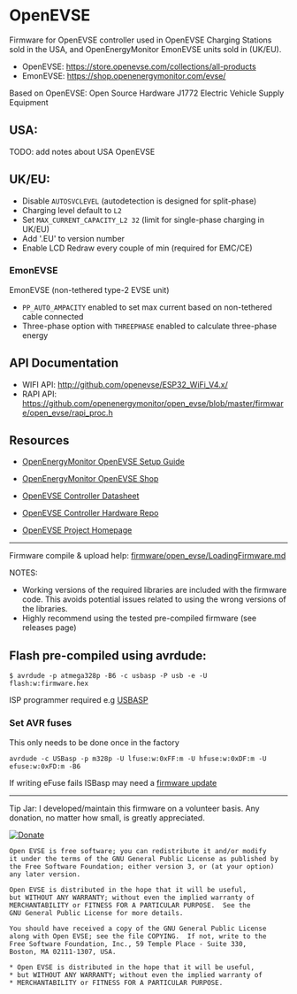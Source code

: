 # OpenEVSE

Firmware for OpenEVSE controller used in OpenEVSE Charging Stations sold in the USA, and OpenEnergyMonitor EmonEVSE units sold in (UK/EU).

- OpenEVSE: <https://store.openevse.com/collections/all-products>
- EmonEVSE: <https://shop.openenergymonitor.com/evse/>

Based on OpenEVSE: Open Source Hardware J1772 Electric Vehicle Supply Equipment

## USA:

TODO: add notes about USA OpenEVSE

## UK/EU:

- Disable `AUTOSVCLEVEL` (autodetection is designed for split-phase)
- Charging level default to `L2`
- Set `MAX_CURRENT_CAPACITY_L2 32` (limit for single-phase charging in UK/EU)
- Add '.EU' to version number
- Enable LCD Redraw every couple of min (required for EMC/CE)

### EmonEVSE

EmonEVSE (non-tethered type-2 EVSE unit)

- `PP_AUTO_AMPACITY` enabled to set max current based on non-tethered cable connected
- Three-phase option with `THREEPHASE` enabled to calculate three-phase energy

## API Documentation 

- WIFI API: http://github.com/openevse/ESP32_WiFi_V4.x/
- RAPI API: https://github.com/openenergymonitor/open_evse/blob/master/firmware/open_evse/rapi_proc.h

## Resources

- [OpenEnergyMonitor OpenEVSE Setup Guide](https://guide.openenergymonitor.org/integrations/openevse)
- [OpenEnergyMonitor OpenEVSE Shop](https://shop.openenergymonitor.com/ev-charging/)

- [OpenEVSE Controller Datasheet](https://github.com/OpenEVSE/OpenEVSE_PLUS/blob/master/OpenEVSE_PLUS_v5/OpenEVSE_Plus_v5.pdf)
- [OpenEVSE Controller Hardware Repo](https://github.com/OpenEVSE/OpenEVSE_PLUS)
- [OpenEVSE Project Homepage](https://openevse.com)


***


Firmware compile & upload help: [firmware/open_evse/LoadingFirmware.md](firmware/open_evse/LoadingFirmware.md)

NOTES:
- Working versions of the required libraries are included with the firmware code. This avoids potential issues related to using the wrong versions of the libraries.
- Highly recommend using the tested pre-compiled firmware (see releases page) 

## Flash pre-compiled using avrdude:

`$ avrdude -p atmega328p -B6 -c usbasp -P usb -e -U flash:w:firmware.hex`

ISP programmer required e.g [USBASP](https://www.amazon.co.uk/Hobby-Components-USBASP-Programmer-Adapter/dp/B06XYV162N)

### Set AVR fuses

This only needs to be done once in the factory 

`avrdude -c USBasp -p m328p -U lfuse:w:0xFF:m -U hfuse:w:0xDF:m -U efuse:w:0xFD:m -B6`

If writing eFuse fails ISBasp may need a [firmware update](https://www.vishnumaiea.in/articles/electronics/how-to-solve-usbasp-avr-efuse-write-problem-on-progisp)

***

Tip Jar: I developed/maintain this firmware on a volunteer basis. Any donation, no matter how small, is greatly appreciated.

[![Donate](https://img.shields.io/badge/Donate-PayPal-green.svg)](https://www.paypal.me/lincomatic)

```text
Open EVSE is free software; you can redistribute it and/or modify
it under the terms of the GNU General Public License as published by
the Free Software Foundation; either version 3, or (at your option)
any later version.

Open EVSE is distributed in the hope that it will be useful,
but WITHOUT ANY WARRANTY; without even the implied warranty of
MERCHANTABILITY or FITNESS FOR A PARTICULAR PURPOSE.  See the
GNU General Public License for more details.

You should have received a copy of the GNU General Public License
along with Open EVSE; see the file COPYING.  If not, write to the
Free Software Foundation, Inc., 59 Temple Place - Suite 330,
Boston, MA 02111-1307, USA.

* Open EVSE is distributed in the hope that it will be useful,
* but WITHOUT ANY WARRANTY; without even the implied warranty of
* MERCHANTABILITY or FITNESS FOR A PARTICULAR PURPOSE.
```
